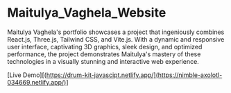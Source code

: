 # Maitulya_Vaghela_Website
Maitulya Vaghela's portfolio showcases a project that ingeniously combines React.js, Three.js, Tailwind CSS, and Vite.js. With a dynamic and responsive user interface, captivating 3D graphics, sleek design, and optimized performance, the project demonstrates Maitulya's mastery of these technologies in a visually stunning and interactive web experience.

[Live Demo][(https://drum-kit-javascipt.netlify.app/](https://nimble-axolotl-034669.netlify.app/)]
